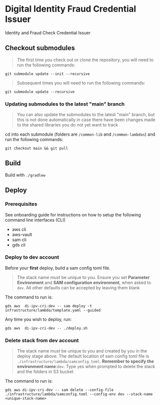 # Digital Identity Fraud Credential Issuer
Identity and Fraud Check Credential Issuer

## Checkout submodules
> The first time you check out or clone the repository, you will need to run the following commands:
 
`git submodule update --init --recursive`

> Subsequent times you will need to run the following commands:

`git submodule update --recursive`

### Updating submodules to the latest "main" branch
> You can also update the submodules to the latest "main" branch, but this is not done automatically 
> in case there have been changes made to the shared libraries you do not yet want to track

cd into each submodule (folders are `/common-lib` and `/common-lambdas`) and run the following commands:

`git checkout main && git pull`

## Build

Build with `./gradlew`

## Deploy

### Prerequisites

See onboarding guide for instructions on how to setup the following command line interfaces (CLI)
- aws cli
- aws-vault
- sam cli
- gds cli

### Deploy to dev account

Before your **first** deploy, build a sam config toml file.
> The stack name *must* be unique to you.
> Ensure you set **Parameter Environment** and **SAM configuration environment**, when asked to `dev`.
> All other defaults can be accepted by leaving them blank

The command to run is: 

`gds aws  di-ipv-cri-dev -- sam deploy -t infrastructure/lambda/template.yaml --guided`

Any time you wish to deploy, run:

`gds aws  di-ipv-cri-dev -- ./deploy.sh`

### Delete stack from dev account
> The stack name *must* be unique to you and created by you in the deploy stage above.
> The default location of sam config toml file is `./infrastructure/lambda/samconfig.toml`.
> **Remember to specify the environment name**:`dev`.
> Type `y`es when prompted to delete the stack and the folders in S3 bucket

The command to run is:

`gds aws di-ipv-cri-dev -- sam delete --config-file ./infrastructure/lambda/samconfig.toml --config-env dev --stack-name <unique-stack-name>`
